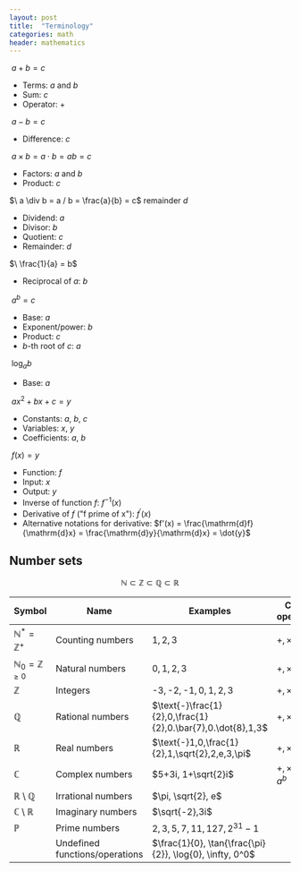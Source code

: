 ```yaml
---
layout: post
title:  "Terminology"
categories: math
header: mathematics
---
```


$\ a + b = c$

- Terms: $a$ and $b$
- Sum: $c$
- Operator: $+$

$\ a - b = c$

- Difference: $c$

$\ a \times b = a\cdot b = ab = c$

- Factors: $a$ and $b$
- Product: $c$

$\ a \div b = a / b =  \frac{a}{b} = c$ remainder $d$

- Dividend: $a$
- Divisor: $b$
- Quotient: $c$
- Remainder: $d$

$\ \frac{1}{a} = b$

- Reciprocal of $a$: $b$

$\ a^b = c$

- Base: $a$
- Exponent/power: $b$
- Product: $c$
- $b$-th root of $c$: $a$

$\ \log_ab$

- Base: $a$

$\ ax^2 + bx + c = y$

- Constants: $a$, $b$, $c$
- Variables: $x$, $y$
- Coefficients: $a$, $b$

$\ f(x) = y$

- Function: $f$
- Input: $x$
- Output: $y$
- Inverse of function $f$: $f^{-1}(x)$
- Derivative of $f$ ("f prime of x"): $f^{\prime}(x)$
- Alternative notations for derivative: $f'(x) = \frac{\mathrm{d}f}{\mathrm{d}x} = \frac{\mathrm{d}y}{\mathrm{d}x} = \dot{y}$

<!-- Set theory -->
## Number sets

$$\mathbb{N} \subset \mathbb{Z} \subset \mathbb{Q} \subset \mathbb{R} $$

| Symbol                               | Name                           | Examples                                                     | Closed operations     |
|--------------------------------------|--------------------------------|--------------------------------------------------------------|-----------------------|
| $\mathbb{N}^* = \mathbb{Z}^+$        | Counting numbers               | $1,2,3$                                                      | $+,\times$            |
| $\mathbb{N}_0 = \mathbb{Z}^{\geq 0}$ | Natural numbers                | $0,1,2,3$                                                    | $+,\times$            |
| $\mathbb{Z}$                         | Integers                       | $\text{-}3,\text{-}2,\text{-}1,0,1,2,3$                      | $+,\times,-$          |
| $\mathbb{Q}$                         | Rational numbers               | $\text{-}\frac{1}{2},0,\frac{1}{2},0.\bar{7},0.\dot{8},1,3$  | $+,\times,-,\div$     |
| $\mathbb{R}$                         | Real numbers                   | $\text{-}1,0,\frac{1}{2},1,\sqrt{2},2,e,3,\pi$               | $+,\times,-,\div$     |
| $\mathbb{C}$                         | Complex numbers                | $5+3i, 1+\sqrt{2}i$                                          | $+,\times,-,\div,a^b$ |
| $\mathbb{R} \setminus \mathbb{Q}$    | Irrational numbers             | $\pi, \sqrt{2}, e$                                           |                       |
| $\mathbb{C} \setminus \mathbb{R}$    | Imaginary numbers              | $\sqrt{-2},3i$                                               |                       |
| $\mathbb{P}$                         | Prime numbers                  | $2,3,5,7,11,127,2^{31}-1$                                    |                       |
|                                      | Undefined functions/operations | $\frac{1}{0}, \tan{\frac{\pi}{2}}, \log{0}, \infty, 0^0$     |                       |

<!--
Rational
$\frac{a}{b}$ where $\\{ a,b \in \mathbb{Z}, b \neq 0 \\}$
Complex conjugate
Conjugate (square roots)
-->
